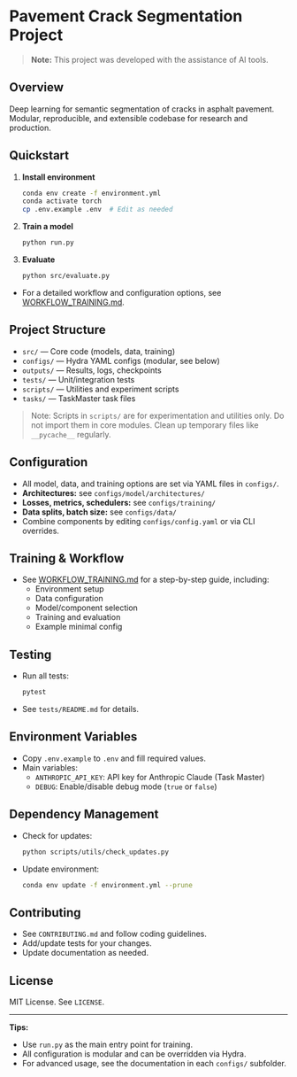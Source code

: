 # Pavement Crack Segmentation Project

> **Note:** This project was developed with the assistance of AI tools.

## Overview

Deep learning for semantic segmentation of cracks in asphalt pavement.
Modular, reproducible, and extensible codebase for research and production.

## Quickstart

1. **Install environment**
   ```bash
   conda env create -f environment.yml
   conda activate torch
   cp .env.example .env  # Edit as needed
   ```

2. **Train a model**
   ```bash
   python run.py
   ```

3. **Evaluate**
   ```bash
   python src/evaluate.py
   ```

- For a detailed workflow and configuration options, see [WORKFLOW_TRAINING.md](WORKFLOW_TRAINING.md).

## Project Structure

- `src/` — Core code (models, data, training)
- `configs/` — Hydra YAML configs (modular, see below)
- `outputs/` — Results, logs, checkpoints
- `tests/` — Unit/integration tests
- `scripts/` — Utilities and experiment scripts
- `tasks/` — TaskMaster task files

> Note: Scripts in `scripts/` are for experimentation and utilities only. Do not import them in core modules. Clean up temporary files like `__pycache__` regularly.

## Configuration

- All model, data, and training options are set via YAML files in `configs/`.
- **Architectures:** see `configs/model/architectures/`
- **Losses, metrics, schedulers:** see `configs/training/`
- **Data splits, batch size:** see `configs/data/`
- Combine components by editing `configs/config.yaml` or via CLI overrides.

## Training & Workflow

- See [WORKFLOW_TRAINING.md](WORKFLOW_TRAINING.md) for a step-by-step guide, including:
  - Environment setup
  - Data configuration
  - Model/component selection
  - Training and evaluation
  - Example minimal config

## Testing

- Run all tests:
  ```bash
  pytest
  ```
- See `tests/README.md` for details.

## Environment Variables

- Copy `.env.example` to `.env` and fill required values.
- Main variables:
  - `ANTHROPIC_API_KEY`: API key for Anthropic Claude (Task Master)
  - `DEBUG`: Enable/disable debug mode (`true` or `false`)

## Dependency Management

- Check for updates:
  ```bash
  python scripts/utils/check_updates.py
  ```
- Update environment:
  ```bash
  conda env update -f environment.yml --prune
  ```

## Contributing

- See `CONTRIBUTING.md` and follow coding guidelines.
- Add/update tests for your changes.
- Update documentation as needed.

## License

MIT License. See `LICENSE`.

---

**Tips:**
- Use `run.py` as the main entry point for training.
- All configuration is modular and can be overridden via Hydra.
- For advanced usage, see the documentation in each `configs/` subfolder. 